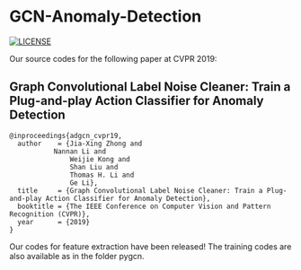 # GCN-Anomaly-Detection

[![LICENSE](https://img.shields.io/badge/license-Anti%20996-blue.svg)](https://github.com/996icu/996.ICU/blob/master/LICENSE)


Our source codes for the following paper at CVPR 2019:

## Graph Convolutional Label Noise Cleaner: Train a Plug-and-play Action Classifier for Anomaly Detection

```
@inproceedings{adgcn_cvpr19,
  author    = {Jia-Xing Zhong and
	       Nannan Li and
               Weijie Kong and
               Shan Liu and
               Thomas H. Li and
               Ge Li},
  title     = {Graph Convolutional Label Noise Cleaner: Train a Plug-and-play Action Classifier for Anomaly Detection},
  booktitle = {The IEEE Conference on Computer Vision and Pattern Recognition (CVPR)},
  year      = {2019}
}
```

Our codes for feature extraction have been released! The training codes are also available as in the folder pygcn. 

